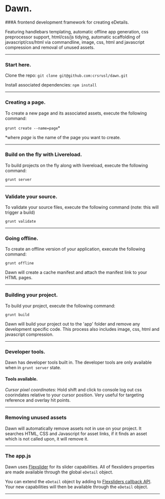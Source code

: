 # Dawn.
###A frontend development framework for creating eDetails. 


Featuring handlebars templating, automatic offline app generation, css preprocessor support, html/css/js tidying, automatic scaffolding of javascript/css/html via commandline, image, css, html and javascript compression and removal of unused assets.

----

### Start here.
Clone the repo: `git clone git@github.com:crsrusl/dawn.git`

Install associated dependencies: `npm install`

----

### Creating a page.
To create a new page and its associated assets, execute the following command: 

`grunt create --name=page`* 

*where _page_ is the name of the page you want to create.

----

### Build on the fly with Livereload.
To build projects on the fly along with livereload, execute the following command:

`grunt server`

---

### Validate your source.
To validate your source files, execute the following command (note: this will trigger a build)

`grunt validate`

---

### Going offline.
To create an offline version of your application, execute the following command:

`grunt offline`

Dawn will create a cache manifest and attach the manifest link to your HTML pages.

----

### Building your project.
To build your project, execute the following command:

`grunt build`

Dawn will build your project out to the 'app' folder and remove any development specific code. This process also includes image, css, html and javascript compression.

----

### Developer tools.
Dawn has developer tools built in. The developer tools are only available when in `grunt server` state. 

#### Tools available.

_Cursor pixel coordinates:_ Hold shift and click to console log out css coorindates relative to your cursor position. Very useful for targeting reference and overlay hit points. 

----

### Removing unused assets


Dawn will automatically remove assets not in use on your project. It searches HTML, CSS and Javascript for asset links, if it finds an asset which is not called upon, it will remove it.

----

### The app.js
Dawn uses [Flexslider](http://www.woothemes.com/flexslider/) for its slider capabilities. All of flexsliders properties are made available through the global `eDetail` object. 

You can extend the `eDetail` object by adding to [Flexsliders callback API](http://www.woothemes.com/flexslider/). Your new capabilities will then be available through the `eDetail` object.

----